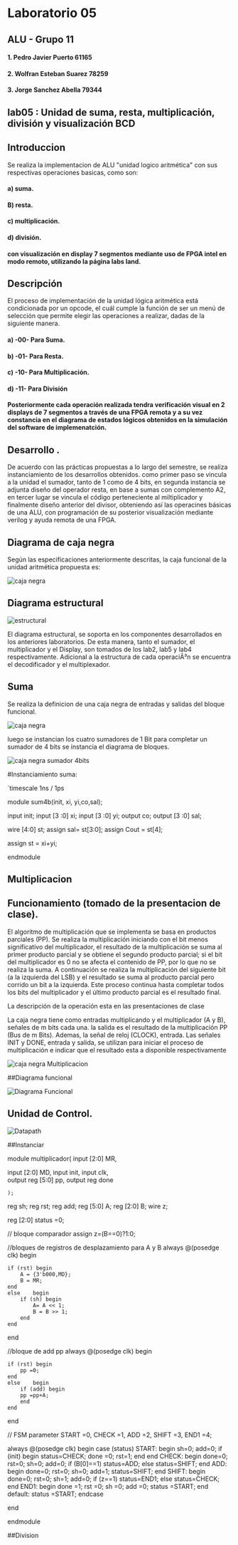 # Laboratorio  05

## ALU - Grupo 11

#### 1. Pedro Javier Puerto    61165
#### 2. Wolfran Esteban Suarez 78259
#### 3. Jorge Sanchez Abella   79344

## lab05 : Unidad de suma, resta, multiplicación, división y visualización BCD

## Introduccion

Se realiza la implementacion de ALU "unidad logico aritmética" con sus respectivas operaciones basicas, como son:
#### a) suma.
#### B) resta.
#### c) multiplicación.
#### d) división.
#### con visualización en display 7 segmentos mediante uso de FPGA intel en modo remoto, utilizando la página labs land.


## Descripción
El proceso de implementación de la unidad lógica aritmética está condicionada por un opcode, el cuál cumple la función de ser un menú de selección que permite elegir las operaciones a realizar, dadas de la siguiente manera.
#### a) -00- Para Suma.
#### b) -01- Para Resta.
#### c) -10- Para Multiplicación.
#### d) -11- Para División
#### Posteriormente cada operación realizada tendra verificación visual en 2 displays de 7 segmentos a través de una FPGA remota y a su vez constancia en el diagrama de estados lógicos obtenidos en la simulación del software de implemenatción.  

## Desarrollo . 
De acuerdo con las prácticas propuestas a lo largo del semestre, se realiza instanciamiento de los desarrollos obtenidos.
como primer paso se vincula a la unidad el sumador, tanto de 1 como de 4 bits, en segunda instancia se adjunta diseño del operador resta, en base a sumas con complemento A2, en tercer lugar se vincula el código perteneciente al miltiplicador y finalmente diseño anterior del divisor, obteniendo así las operacines básicas de una ALU, con programación de su posterior visualización mediante verilog y ayuda remota de una FPGA.

## Diagrama de caja negra

Según las especificaciones anteriormente descritas, la caja funcional de la unidad aritmética propuesta es:

![caja negra](https://github.com/Fabeltranm/SPARTAN6-ATMEGA-MAX5864/blob/master/lab/lab06_Unidad_aritmetica/doc/cajanegra.png)


## Diagrama estructural

![estructural](https://github.com/Fabeltranm/SPARTAN6-ATMEGA-MAX5864/blob/master/lab/lab06_Unidad_aritmetica/doc/diagraEstructural.png)

El diagrama estructural, se soporta en los componentes desarrollados en los anteriores laboratorios. De esta manera,  tanto el sumador, el multiplicador  y el Display, son tomados de los lab2, lab5 y lab4  respectivamente. Adicional a la estructura de cada operaciÃ³n se encuentra el decodificador  y el multiplexador.


## Suma
 
Se realiza la  definicion de  una caja negra de entradas y salidas del bloque funcional.

![caja negra](https://github.com/ELINGAP-7545/lab05-lab05-grupo-11/blob/master/CAJA%20NEGRA%20SUMADOR.PNG)

luego se instancian los cuatro sumadores de 1 Bit para completar un sumador de 4 bits se instancia el diagrama  de bloques.

![caja negra sumador 4bits](https://github.com/ELINGAP-7545/lab05-lab05-grupo-11/blob/master/SUMADOR%204%20BITS.PNG)

#Instanciamiento suma:

`timescale 1ns / 1ps

module sum4b(init, xi, yi,co,sal);

  input init;
  input [3 :0] xi;
  input [3 :0] yi;
  output co;
  output [3 :0] sal;
  
  
  wire [4:0] st;
  assign sal= st[3:0];
  assign Cout = st[4];

  assign st  = 	xi+yi;

endmodule

## Multiplicacion 
## Funcionamiento (tomado de la presentacion de clase).

El algoritmo de multiplicación que se implementa se basa en productos parciales (PP). Se realiza la multiplicación iniciando con el bit menos significativo del multiplicador, el resultado de la multiplicación se suma al primer producto parcial y se obtiene el segundo producto parcial; si el bit del multiplicador es 0 no se afecta el contenido de PP, por lo que no se realiza la suma. A continuación se realiza la multiplicación del siguiente bit (a la izquierda del LSB) y el resultado se suma al producto parcial pero corrido un bit a la izquierda. Este proceso continua hasta completar todos los bits del multiplicador y el último producto parcial es el resultado final.

La descripción de la operación esta en las presentaciones de clase

La caja negra tiene como entradas multiplicando y el multiplicador (A y B), señales de m bits cada una. la salida es el resultado de la multiplicación PP (Bus de m Bits). Ademas, la señal de reloj (CLOCK), entrada. Las señales INIT y DONE, entrada y salida, se utilizan para iniciar el proceso de multiplicación e indicar que el resultado esta a disponible respectivamente

![caja negra Multiplicacion](https://github.com/ELINGAP-7545/lab05-lab05-grupo-11/blob/master/CAJA%20NEGRA%20MULTIPLICADOR.PNG)

##Diagrama funcional

![Diagrama Funcional](https://github.com/ELINGAP-7545/lab05-lab05-grupo-11/blob/master/DESCRIPCION%20FUNCIONAL%20MULTIPLICADOR.PNG)

## Unidad de Control.

![Datapath](https://github.com/ELINGAP-7545/lab05-lab05-grupo-11/blob/master/unidad%20de%20control%20datapath%201.PNG)


##Instanciar

module multiplicador( input [2:0] MR, 

input [2:0] MD, 
input init, 
input clk,  
output reg [5:0] pp, 
output reg done

    );

reg sh;
reg rst;
reg add;
reg [5:0] A;
reg [2:0] B;
wire z;

reg [2:0] status =0;

// bloque comparador 
assign z=(B==0)?1:0;


//bloques de registros de desplazamiento para A y B
always @(posedge clk) begin
   
	if (rst) begin
		A = {3'b000,MD};
		B = MR;
	end
	else	begin 
		if (sh) begin
			A= A << 1;
			B = B >> 1;
		end
	end

end 

//bloque de add pp
always @(posedge clk) begin
   
	if (rst) begin
		pp =0;
	end
	else	begin 
		if (add) begin
		pp =pp+A;
		end
	end

end

// FSM 
parameter START =0,  CHECK =1, ADD =2, SHIFT =3, END1 =4;

always @(posedge clk) begin
	case (status)
	START: begin
		sh=0;
		add=0;
		if (init) begin
			status=CHECK;
			done =0;
			rst=1;
		end
		end
	CHECK: begin 
		done=0;
		rst=0;
		sh=0;
		add=0;
		if (B[0]==1)
			status=ADD;
		else
			status=SHIFT;
		end
	ADD: begin
		done=0;
		rst=0;
		sh=0;
		add=1;
		status=SHIFT;
		end
	SHIFT: begin
		done=0;
		rst=0;
		sh=1;
		add=0;
		if (z==1)
			status=END1;
		else
			status=CHECK;
		end
	END1: begin
		done =1;
		rst =0;
		sh =0;
		add =0;
		status =START;
	end
	 default:
		status =START;
	endcase 
	
end 


endmodule

##Division



 
 
 
 
 
 
 
 
